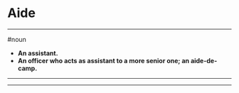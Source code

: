 # Aide
---
#noun
- **An assistant.**
- **An officer who acts as assistant to a more senior one; an aide-de-camp.**
---
---
